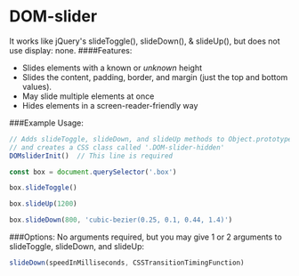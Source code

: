 # DOM-slider
It works like jQuery's slideToggle(), slideDown(), &amp; slideUp(), but does not use display: none.
####Features:
* Slides elements with a known or *unknown* height
* Slides the content, padding, border, and margin (just the top and bottom values).
* May slide multiple elements at once
* Hides elements in a screen-reader-friendly way

###Example Usage:
```JavaScript
// Adds slideToggle, slideDown, and slideUp methods to Object.prototype
// and creates a CSS class called '.DOM-slider-hidden'
DOMsliderInit()  // This line is required

const box = document.querySelector('.box')

box.slideToggle()

box.slideUp(1200)

box.slideDown(800, 'cubic-bezier(0.25, 0.1, 0.44, 1.4)')
```
###Options:
No arguments required, but you may give 1 or 2 arguments to slideToggle, slideDown, and slideUp:
```JavaScript
slideDown(speedInMilliseconds, CSSTransitionTimingFunction)
```
